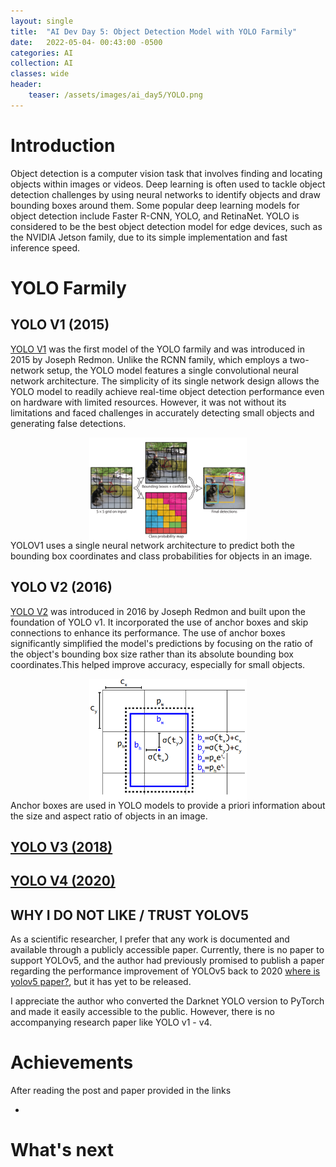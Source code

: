 ```yaml
---
layout: single
title:  "AI Dev Day 5: Object Detection Model with YOLO Farmily"
date:   2022-05-04- 00:43:00 -0500
categories: AI
collection: AI
classes: wide
header:
    teaser: /assets/images/ai_day5/YOLO.png
---
```

# Introduction  
Object detection is a computer vision task that involves finding and locating objects within images or videos. Deep learning is often used to tackle object detection challenges by using neural networks to identify objects and draw bounding boxes around them. Some popular deep learning models for object detection include Faster R-CNN, YOLO, and RetinaNet. YOLO is considered to be the best object detection model for edge devices, such as the NVIDIA Jetson family, due to its simple implementation and fast inference speed.

# YOLO Farmily

## YOLO V1 (2015)
<a href="https://arxiv.org/pdf/1506.02640.pdf">YOLO V1</a>  was the first model of the YOLO farmily and was introduced in 2015 by Joseph Redmon. Unlike the RCNN family, which employs a two-network setup, the YOLO model features a single convolutional neural network architecture. The simplicity of its single network design allows the YOLO model to readily achieve real-time object detection performance even on hardware with limited resources. However, it was not without its limitations and faced challenges in accurately detecting small objects and generating false detections.

<style>
.center {
  display: block;
  margin-left: auto;
  margin-right: auto;
  min-width: 30%;
  max-width: 50%;
  width: 50vw;
}
</style>
<img class="center" src="/assets/images/ai_day5/yolov1.png" alt="yolov1"> 
YOLOV1 uses a single neural network architecture to predict both the bounding box coordinates and class probabilities for objects in an image.

## YOLO V2 (2016) 
<a href="https://arxiv.org/pdf/1612.08242.pdf">YOLO V2</a> was introduced in 2016 by Joseph Redmon and built upon the foundation of YOLO v1. It incorporated the use of anchor boxes and skip connections to enhance its performance. The use of anchor boxes significantly simplified the model's predictions by focusing on the ratio of the object's bounding box size rather than its absolute bounding box coordinates.This helped improve accuracy, especially for small objects.

<img class="center" src="/assets/images/ai_day5/anchor_boxes.png" alt="anchor_boxes"> 
Anchor boxes are used in YOLO models to provide a priori information about the size and aspect ratio of objects in an image. 

## <a href="https://arxiv.org/pdf/1804.02767.pdf">YOLO V3 (2018)</a>

## <a href="https://arxiv.org/pdf/2004.10934.pdf">YOLO V4 (2020)</a>

## WHY I DO NOT LIKE / TRUST YOLOV5
As a scientific researcher, I prefer that any work is documented and available through a publicly accessible paper. Currently, there is no paper to support YOLOv5, and the author had previously promised to publish a paper regarding the performance improvement of YOLOv5 back to 2020 <a href="https://github.com/ultralytics/yolov5/issues/1333">where is yolov5 paper?</a>, but it has yet to be released.

I appreciate the author who converted the Darknet YOLO version to PyTorch and made it easily accessible to the public. However, there is no accompanying research paper like YOLO v1 - v4.

# Achievements
After reading the post and paper provided in the links

* 

# What's next


